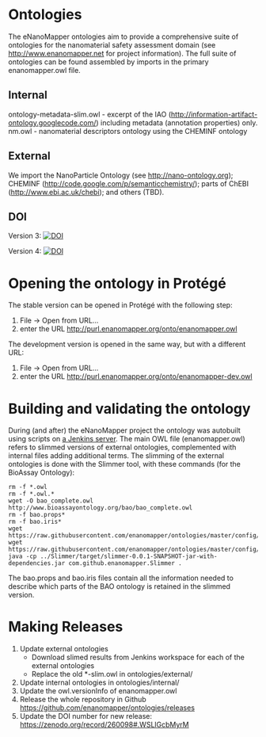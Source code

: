 Ontologies
==========

The eNanoMapper ontologies aim to provide a comprehensive suite of ontologies for the nanomaterial safety assessment domain (see http://www.enanomapper.net for project information). The full suite of ontologies can be found assembled by imports in the primary enanomapper.owl file. 


Internal
--------
ontology-metadata-slim.owl - excerpt of the IAO (http://information-artifact-ontology.googlecode.com/) including metadata (annotation properties) only. 
nm.owl - nanomaterial descriptors ontology using the CHEMINF ontology


External
--------
We import the NanoParticle Ontology (see http://nano-ontology.org); CHEMINF (http://code.google.com/p/semanticchemistry/); parts of ChEBI (http://www.ebi.ac.uk/chebi); and others (TBD). 

DOI
--------
Version 3: [![DOI](https://zenodo.org/badge/20764/enanomapper/ontologies.svg)](https://zenodo.org/badge/latestdoi/20764/enanomapper/ontologies)

Version 4: [![DOI](https://zenodo.org/badge/DOI/10.5281/zenodo.260098.svg)](https://doi.org/10.5281/zenodo.260098)

Opening the ontology in Protégé
===============================

The stable version can be opened in Protégé with the following step:

1. File → Open from URL...
2. enter the URL http://purl.enanomapper.org/onto/enanomapper.owl

The development version is opened in the same way, but with a different URL:

1. File → Open from URL...
2. enter the URL http://purl.enanomapper.org/onto/enanomapper-dev.owl

Building and validating the ontology
====================================

During (and after) the eNanoMapper project the ontology was autobuilt using scripts on
[a Jenkins server](https://jenm.bigcat.maastrichtuniversity.nl/). The main OWL file (enanomapper.owl)
refers to slimmed versions of external ontologies, complemented with internal files adding additional
terms. The slimming of the external ontologies is done with the Slimmer tool, with these commands (for the
BioAssay Ontology):

    rm -f *.owl
    rm -f *.owl.*
    wget -O bao_complete.owl http://www.bioassayontology.org/bao/bao_complete.owl
    rm -f bao.props*
    rm -f bao.iris*
    wget https://raw.githubusercontent.com/enanomapper/ontologies/master/config/bao.props
    wget https://raw.githubusercontent.com/enanomapper/ontologies/master/config/bao.iris
    java -cp ../Slimmer/target/slimmer-0.0.1-SNAPSHOT-jar-with-dependencies.jar com.github.enanomapper.Slimmer .

The bao.props and bao.iris files contain all the information needed to describe which parts of the BAO ontology
is retained in the slimmed version.

Making Releases
===============

1. Update external ontologies
   * Download slimed results from Jenkins workspace for each of the external ontologies
   * Replace the old *-slim.owl in ontologies/external/
2. Update internal ontologies in ontologies/internal/
3. Update the owl.versionInfo of enanomapper.owl
4. Release the whole repository in Github https://github.com/enanomapper/ontologies/releases 
5. Update the DOI number for new release: https://zenodo.org/record/260098#.WSLlGcbMyrM
